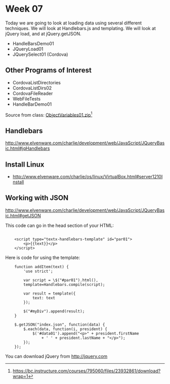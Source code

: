 Week 07
=======

Today we are going to look at loading data using several different techniques.
We will look at Handlebars.js and templating. We will look at jQuery load, and
at jQuery.getJSON.

-   HandleBarsDemo01
-   JQueryLoad01
-   JQuerySelect01 (Cordova)

Other Programs of Interest
--------------------------

- CordovaListDirectories
- CordovaListDirs02
- CordovaFileReader
- WebFileTests
- HandleBarDemo01

Source from class: [ObjectVariables01.zip][1][^2]

[1]: <https://bc.instructure.com/courses/795060/files/23932861/download?wrap=1>

[^2]: <https://bc.instructure.com/courses/795060/files/23932861/download?wrap=1>


Handlebars
----------

<http://www.elvenware.com/charlie/development/web/JavaScript/JQueryBasic.html#jqHandlebars>

Install Linux
-------------

-   <http://www.elvenware.com/charlie/os/linux/VirtualBox.html#server1210Install>

Working with JSON
-----------------

<http://www.elvenware.com/charlie/development/web/JavaScript/JQueryBasic.html#getJSON>

This code can go in the head section of your HTML:
 
~~~~

	<script type="textx-handlebars-template" id="par01">  
		<p>{{text}}</p>  
	</script>

~~~~

Here is code for using the template:

~~~~
	function addItem(text) {  
		'use strict';  
	  
		var script = \$("#par01").html(),  
		template=Handlebars.compile(script);  
	  
		var result = template({  
			text: text  
		});  
	  
		$("#myDiv").append(result);  
	}

	$.getJSON("index.json", function(data) {  
		$.each(data, function(i, president) {  
			$('#data01').append("<p>" + president.firstName 
				+ ' ' + president.lastName + "</p>");  
		});  
	});

~~~~

You can download jQuery from http://jquery.com

